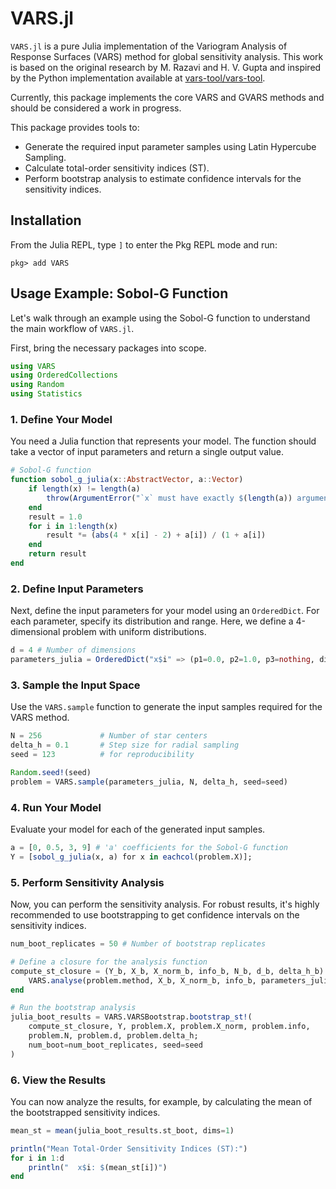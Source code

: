 # VARS.jl

`VARS.jl` is a pure Julia implementation of the Variogram Analysis of Response Surfaces (VARS) method for global sensitivity analysis. This work is based on the original research by M. Razavi and H. V. Gupta and inspired by the Python implementation available at [vars-tool/vars-tool](https://github.com/vars-tool/vars-tool).

Currently, this package implements the core VARS and GVARS methods and should be considered a work in progress.

This package provides tools to:
*   Generate the required input parameter samples using Latin Hypercube Sampling.
*   Calculate total-order sensitivity indices (ST).
*   Perform bootstrap analysis to estimate confidence intervals for the sensitivity indices.

## Installation

From the Julia REPL, type `]` to enter the Pkg REPL mode and run:
```
pkg> add VARS
```

## Usage Example: Sobol-G Function

Let's walk through an example using the Sobol-G function to understand the main workflow of `VARS.jl`.

First, bring the necessary packages into scope.
```julia
using VARS
using OrderedCollections
using Random
using Statistics
```

### 1. Define Your Model

You need a Julia function that represents your model. The function should take a vector of input parameters and return a single output value.

```julia
# Sobol-G function
function sobol_g_julia(x::AbstractVector, a::Vector)
    if length(x) != length(a)
        throw(ArgumentError("`x` must have exactly $(length(a)) arguments."))
    end
    result = 1.0
    for i in 1:length(x)
        result *= (abs(4 * x[i] - 2) + a[i]) / (1 + a[i])
    end
    return result
end
```

### 2. Define Input Parameters

Next, define the input parameters for your model using an `OrderedDict`. For each parameter, specify its distribution and range. Here, we define a 4-dimensional problem with uniform distributions.

```julia
d = 4 # Number of dimensions
parameters_julia = OrderedDict("x$i" => (p1=0.0, p2=1.0, p3=nothing, dist="unif") for i in 1:d)
```

### 3. Sample the Input Space

Use the `VARS.sample` function to generate the input samples required for the VARS method.

```julia
N = 256             # Number of star centers
delta_h = 0.1       # Step size for radial sampling
seed = 123          # for reproducibility

Random.seed!(seed)
problem = VARS.sample(parameters_julia, N, delta_h, seed=seed)
```

### 4. Run Your Model

Evaluate your model for each of the generated input samples.

```julia
a = [0, 0.5, 3, 9] # 'a' coefficients for the Sobol-G function
Y = [sobol_g_julia(x, a) for x in eachcol(problem.X)];
```

### 5. Perform Sensitivity Analysis

Now, you can perform the sensitivity analysis. For robust results, it's highly recommended to use bootstrapping to get confidence intervals on the sensitivity indices.

```julia
num_boot_replicates = 50 # Number of bootstrap replicates

# Define a closure for the analysis function
compute_st_closure = (Y_b, X_b, X_norm_b, info_b, N_b, d_b, delta_h_b) -> begin
    VARS.analyse(problem.method, X_b, X_norm_b, info_b, parameters_julia, N_b, d_b, delta_h_b, Y_b)
end

# Run the bootstrap analysis
julia_boot_results = VARS.VARSBootstrap.bootstrap_st!(
    compute_st_closure, Y, problem.X, problem.X_norm, problem.info,
    problem.N, problem.d, problem.delta_h;
    num_boot=num_boot_replicates, seed=seed
)
```

### 6. View the Results

You can now analyze the results, for example, by calculating the mean of the bootstrapped sensitivity indices.

```julia
mean_st = mean(julia_boot_results.st_boot, dims=1)

println("Mean Total-Order Sensitivity Indices (ST):")
for i in 1:d
    println("  x$i: $(mean_st[i])")
end
```